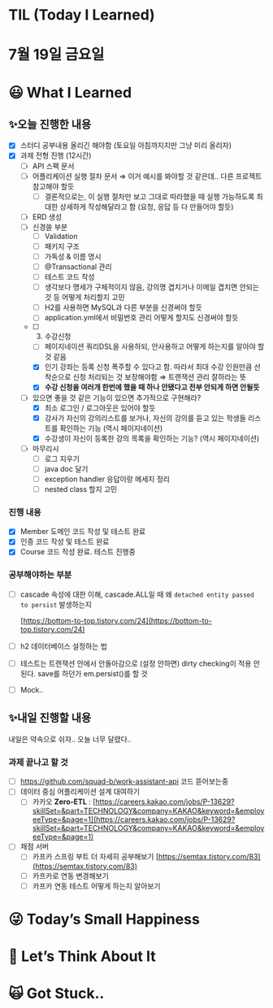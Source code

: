 # TIL (Today I Learned)

# 7월 19일 금요일

# 😃 What I Learned

## ✨오늘 진행한 내용

- [x]  스터디 공부내용 올리긴 해야함 (토요일 아침까지지만 그냥 미리 올리자)
- [x]  과제 전형 진행 (12시간)
    - [ ]  API 스펙 문서
    - [ ]  어플리케이션 실행 절차 문서 ⇒ 이거 예시를 봐야할 것 같은데.. 다른 프로젝트 참고해야 할듯
        - [ ]  결론적으로는, 이 실행 절차만 보고 그대로 따라했을 때 실행 가능하도록 최대한 상세하게 작성해달라고 함 (요청, 응답 등 다 만들어야 할듯)
    - [ ]  ERD 생성
    - [ ]  신경쓸 부분
        - [ ]  Validation
        - [ ]  패키지 구조
        - [ ]  가독성 & 이름 명시
        - [ ]  @Transactional 관리
        - [ ]  테스트 코드 작성
        - [ ]  생각보다 명세가 구체적이지 않음, 강의명 겹치거나 이메일 겹치면 안되는 것 등 어떻게 처리할지 고민
        - [ ]  H2를 사용하면 MySQL과 다른 부분을 신경써야 할듯
        - [ ]  application.yml에서 비밀번호 관리 어떻게 할지도 신경써야 할듯
    - [ ]  3. 수강신청
        - [ ]  페이지네이션 쿼리DSL을 사용하되, 안사용하고 어떻게 하는지를 알아야 할 것 같음
        - [x]  인기 강좌는 등록 신청 폭주할 수 있다고 함. 따라서 최대 수강 인원만큼 선착순으로 신청 처리되는 것 보장해야함 ⇒ 트랜잭션 관리 잘하라는 뜻
        - [x]  **수강 신청을 여러개 한번에 했을 때 하나 안됐다고 전부 안되게 하면 안될듯**
    - [ ]  있으면 좋을 것 같은 기능이 있으면 추가적으로 구현해라?
        - [x]  최소 로그인 / 로그아웃은 있어야 할듯
        - [x]  강사가 자신의 강의리스트를 보거나, 자신의 강의를 듣고 있는 학생들 리스트를 확인하는 기능 (역시 페이지네이션)
        - [x]  수강생이 자신이 등록한 강의 목록을 확인하는 기능? (역시 페이지네이션)
    - [ ]  마무리시
        - [ ]  로그 지우기
        - [ ]  java doc 달기
        - [ ]  exception handler 응답이랑 메세지 정리
        - [ ]  nested class 할지 고민

### 진행 내용

- [x]  Member 도메인 코드 작성 및 테스트 완료
- [x]  인증 코드 작성 및 테스트 완료
- [x]  Course 코드 작성 완료. 테스트 진행중

### 공부해야하는 부분

- [ ]  cascade 속성에 대한 이해, cascade.ALL일 때 왜 `detached entity passed to persist` 발생하는지
    
    [https://bottom-to-top.tistory.com/24](https://bottom-to-top.tistory.com/24)
    
- [ ]  h2 데이터베이스 설정하는 법
- [ ]  테스트는 트랜잭션 안에서 안돌아감으로 (설정 안하면) dirty checking이 적용 안된다. save를 하던가 em.persist()를 할 것
- [ ]  Mock..

## ✨내일 진행할 내용

내일은 약속으로 쉬자.. 오늘 너무 달렸다..

### 과제 끝나고 할 것

- [ ]  https://github.com/squad-b/work-assistant-api 코드 뜯어보는중
- [ ]  데이터 중심 어플리케이션 설계 대여하기
    - [ ]  카카오 **Zero-ETL** : [https://careers.kakao.com/jobs/P-13629?skillSet=&part=TECHNOLOGY&company=KAKAO&keyword=&employeeType=&page=1](https://careers.kakao.com/jobs/P-13629?skillSet=&part=TECHNOLOGY&company=KAKAO&keyword=&employeeType=&page=1)
- [ ]  채점 서버
    - [ ]  카프카 스프링 부트 더 자세히 공부해보기 [https://semtax.tistory.com/83](https://semtax.tistory.com/83)
    - [ ]  카프카로 연동 변경해보기
    - [ ]  카프카 연동 테스트 어떻게 하는지 알아보기

# 😜 Today’s Small Happiness

# 🧐 Let’s Think About It

# 🙀 Got Stuck..